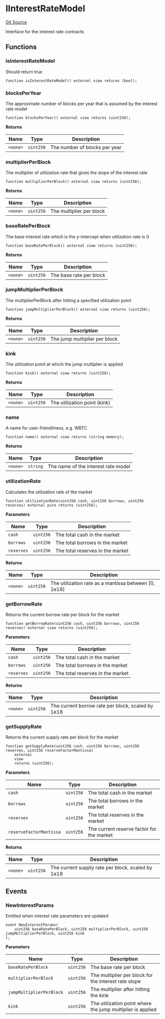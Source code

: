# IInterestRateModel
[Git Source](https://github.com/malda-protocol/malda-lending/blob/acd5ab2b6c54b66703c366d922b6691b77a8c9fd/src\interfaces\IInterestRateModel.sol)

Interface for the interest rate contracts


## Functions
### isInterestRateModel

Should return true


```solidity
function isInterestRateModel() external view returns (bool);
```

### blocksPerYear

The approximate number of blocks per year that is assumed by the interest rate model


```solidity
function blocksPerYear() external view returns (uint256);
```
**Returns**

|Name|Type|Description|
|----|----|-----------|
|`<none>`|`uint256`|The number of blocks per year|


### multiplierPerBlock

The multiplier of utilization rate that gives the slope of the interest rate


```solidity
function multiplierPerBlock() external view returns (uint256);
```
**Returns**

|Name|Type|Description|
|----|----|-----------|
|`<none>`|`uint256`|The multiplier per block|


### baseRatePerBlock

The base interest rate which is the y-intercept when utilization rate is 0


```solidity
function baseRatePerBlock() external view returns (uint256);
```
**Returns**

|Name|Type|Description|
|----|----|-----------|
|`<none>`|`uint256`|The base rate per block|


### jumpMultiplierPerBlock

The multiplierPerBlock after hitting a specified utilization point


```solidity
function jumpMultiplierPerBlock() external view returns (uint256);
```
**Returns**

|Name|Type|Description|
|----|----|-----------|
|`<none>`|`uint256`|The jump multiplier per block|


### kink

The utilization point at which the jump multiplier is applied


```solidity
function kink() external view returns (uint256);
```
**Returns**

|Name|Type|Description|
|----|----|-----------|
|`<none>`|`uint256`|The utilization point (kink)|


### name

A name for user-friendliness, e.g. WBTC


```solidity
function name() external view returns (string memory);
```
**Returns**

|Name|Type|Description|
|----|----|-----------|
|`<none>`|`string`|The name of the interest rate model|


### utilizationRate

Calculates the utilization rate of the market


```solidity
function utilizationRate(uint256 cash, uint256 borrows, uint256 reserves) external pure returns (uint256);
```
**Parameters**

|Name|Type|Description|
|----|----|-----------|
|`cash`|`uint256`|The total cash in the market|
|`borrows`|`uint256`|The total borrows in the market|
|`reserves`|`uint256`|The total reserves in the market|

**Returns**

|Name|Type|Description|
|----|----|-----------|
|`<none>`|`uint256`|The utilization rate as a mantissa between [0, 1e18]|


### getBorrowRate

Returns the current borrow rate per block for the market


```solidity
function getBorrowRate(uint256 cash, uint256 borrows, uint256 reserves) external view returns (uint256);
```
**Parameters**

|Name|Type|Description|
|----|----|-----------|
|`cash`|`uint256`|The total cash in the market|
|`borrows`|`uint256`|The total borrows in the market|
|`reserves`|`uint256`|The total reserves in the market|

**Returns**

|Name|Type|Description|
|----|----|-----------|
|`<none>`|`uint256`|The current borrow rate per block, scaled by 1e18|


### getSupplyRate

Returns the current supply rate per block for the market


```solidity
function getSupplyRate(uint256 cash, uint256 borrows, uint256 reserves, uint256 reserveFactorMantissa)
    external
    view
    returns (uint256);
```
**Parameters**

|Name|Type|Description|
|----|----|-----------|
|`cash`|`uint256`|The total cash in the market|
|`borrows`|`uint256`|The total borrows in the market|
|`reserves`|`uint256`|The total reserves in the market|
|`reserveFactorMantissa`|`uint256`|The current reserve factor for the market|

**Returns**

|Name|Type|Description|
|----|----|-----------|
|`<none>`|`uint256`|The current supply rate per block, scaled by 1e18|


## Events
### NewInterestParams
Emitted when interest rate parameters are updated


```solidity
event NewInterestParams(
    uint256 baseRatePerBlock, uint256 multiplierPerBlock, uint256 jumpMultiplierPerBlock, uint256 kink
);
```

**Parameters**

|Name|Type|Description|
|----|----|-----------|
|`baseRatePerBlock`|`uint256`|The base rate per block|
|`multiplierPerBlock`|`uint256`|The multiplier per block for the interest rate slope|
|`jumpMultiplierPerBlock`|`uint256`|The multiplier after hitting the kink|
|`kink`|`uint256`|The utilization point where the jump multiplier is applied|

